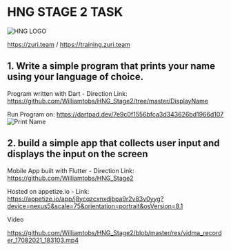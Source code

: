 # HNG STAGE 2 TASK

![HNG LOGO](https://github.com/Williamtobs/HNG_Stage2/blob/master/res/brand-logo.png)

https://zuri.team / https://training.zuri.team

## 1. Write a simple program that prints your name using your language of choice.
Program written with Dart - Direction Link: https://github.com/Williamtobs/HNG_Stage2/tree/master/DisplayName

Run Program on: https://dartpad.dev/7e9c0f1556bfca3d343626bd1966d107
![Print Name](https://github.com/Williamtobs/HNG_Stage2/blob/master/res/printName.JPG)

## 2. build a simple app that collects user input and displays the input on the screen
Mobile App built with Flutter - Direction Link: https://github.com/Williamtobs/HNG_Stage2

Hosted on  appetize.io - Link: https://appetize.io/app/j8ycqzcxnxdjbpa9r2v83v0yyg?device=nexus5&scale=75&orientation=portrait&osVersion=8.1

Video

https://github.com/Williamtobs/HNG_Stage2/blob/master/res/vidma_recorder_17082021_183103.mp4

